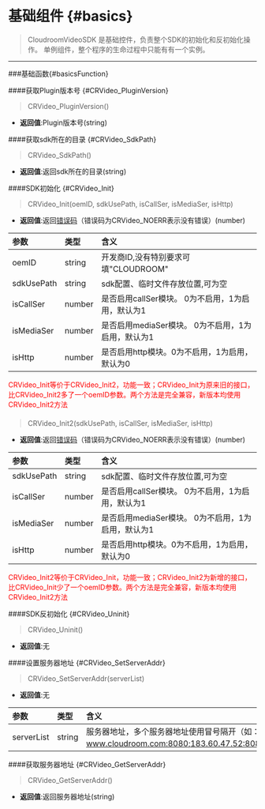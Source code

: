 # 基础组件 {#basics}

>CloudroomVideoSDK 是基础控件，负责整个SDK的初始化和反初始化操作。 单例组件，整个程序的生命过程中只能有有一个实例。

----
###基础函数{#basicsFunction}

####获取Plugin版本号 {#CRVideo_PluginVersion}

>CRVideo_PluginVersion()

- **返回值**:Plugin版本号(string)

####获取sdk所在的目录 {#CRVideo_SdkPath}

>CRVideo_SdkPath()

- **返回值**:返回sdk所在的目录(string)

####SDK初始化 {#CRVideo_Init}

>CRVideo_Init(oemID, sdkUsePath, isCallSer, isMediaSer, isHttp)

- **返回值**:返回[错误码](Constant.md#CRVIDEOSDK_ERR_DEF)（错误码为CRVideo_NOERR表示没有错误）(number)

| 参数    | 类型        | 含义      |
|:-------- |:-----------|:----------|
|oemID	| string	| 开发商ID,没有特别要求可填"CLOUDROOM"| 
| sdkUsePath| 	string	| sdk配置、临时文件存放位置,可为空| 
| isCallSer| 	number	| 是否启用callSer模块。 0为不启用，1为启用，默认为1| 
| isMediaSer| 	number| 	是否启用mediaSer模块。 0为不启用，1为启用，默认为1| 
| isHttp	| number	| 是否启用http模块。0为不启用，1为启用，默认为0|

<font color="#FF0000">CRVideo_Init等价于CRVideo_Init2，功能一致；CRVideo_Init为原来旧的接口，比CRVideo_Init2多了一个oemID参数。两个方法是完全兼容，新版本均使用CRVideo_Init2方法</font>

####  

>CRVideo_Init2(sdkUsePath, isCallSer, isMediaSer, isHttp)

- **返回值**:返回[错误码](Constant.md#CRVIDEOSDK_ERR_DEF)（错误码为CRVideo_NOERR表示没有错误）(number)

| 参数    | 类型        | 含义      |
|:-------- |:-----------|:----------|
| sdkUsePath| 	string	| sdk配置、临时文件存放位置,可为空| 
| isCallSer| 	number	| 是否启用callSer模块。 0为不启用，1为启用，默认为1| 
| isMediaSer| 	number| 	是否启用mediaSer模块。 0为不启用，1为启用，默认为1| 
| isHttp	| number	| 是否启用http模块。0为不启用，1为启用，默认为0|

<font color="#FF0000">CRVideo_Init2等价于CRVideo_Init，功能一致；CRVideo_Init2为新增的接口，比CRVideo_Init少了一个oemID参数。两个方法是完全兼容，新版本均使用CRVideo_Init2方法</font>

####SDK反初始化 {#CRVideo_Uninit}

>CRVideo_Uninit()

- **返回值**:无

####设置服务器地址 {#CRVideo_SetServerAddr}

>CRVideo_SetServerAddr(serverList)

- **返回值**:无

| 参数    | 类型        | 含义      |
|:-------- |:-----------|:----------|
|serverList|	string|	服务器地址，多个服务器地址使用冒号隔开（如：www.cloudroom.com:8080;183.60.47.52:8080;）| 

####获取服务器地址 {#CRVideo_GetServerAddr}

>CRVideo_GetServerAddr()

- **返回值**:返回服务器地址(string)
